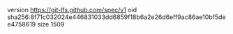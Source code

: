 version https://git-lfs.github.com/spec/v1
oid sha256:8f71c032024e446831033dd6859f18b6a2e26d6eff9ac86ae10bf5dee4758619
size 1509
